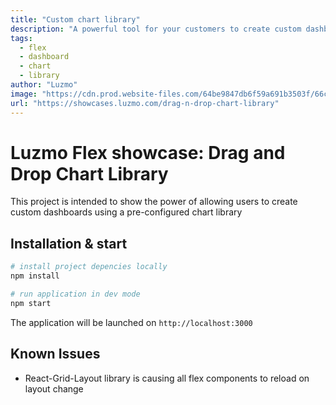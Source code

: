 ```yaml
---
title: "Custom chart library"
description: "A powerful tool for your customers to create custom dashboards using a library of charts."
tags:
  - flex
  - dashboard
  - chart
  - library
author: "Luzmo"
image: "https://cdn.prod.website-files.com/64be9847db6f59a691b3503f/66cf414e7fb20956e8c81943_drag-n-drop-chart-library.png"
url: "https://showcases.luzmo.com/drag-n-drop-chart-library"
---
```


# Luzmo Flex showcase: Drag and Drop Chart Library

This project is intended to show the power of allowing users to create custom dashboards using a pre-configured chart library

## Installation & start

```bash
# install project depencies locally
npm install

# run application in dev mode
npm start
```

The application will be launched on `http://localhost:3000`

## Known Issues

- React-Grid-Layout library is causing all flex components to reload on layout change
